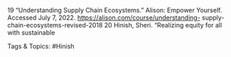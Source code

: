 19  “Understanding Supply Chain Ecosystems.” 
Alison: Empower Yourself. Accessed July 7, 
2022. https://alison.com/course/understanding-
supply-chain-ecosystems-revised-2018 
20  Hinish, Sheri. “Realizing equity for all with sustainable 

   Tags & Topics:
   #Hinish